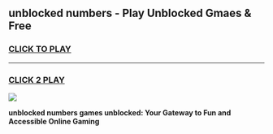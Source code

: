
## unblocked numbers - Play Unblocked Gmaes & Free
<h3>
<a href="https://news.freeplayer.one?title=unblocked_numbers&ref=16F">CLICK TO PLAY</a></h3>
<hr>

<h3>
<a href="https://news.freeplayer.one?title=unblocked_numbers&ref=16F">CLICK 2 PLAY</a>
  
</h3>

<a href="https://news.freeplayer.one?title=unblocked_numbers&ref=16F/"><img src="https://clearcache.store/games.png"></a>


**unblocked numbers games unblocked: Your Gateway to Fun and Accessible Online Gaming**
